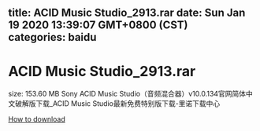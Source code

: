
title: ACID Music Studio_2913.rar
date: Sun Jan 19 2020 13:39:07 GMT+0800 (CST)    
categories: baidu
---

# ACID Music Studio_2913.rar
size: 153.60 MB
 Sony ACID Music Studio（音频混合器）v10.0.134官网简体中文破解版下载_ACID Music Studio最新免费特别版下载-里诺下载中心
 

[How to download](https://bpcam.bemobtrk.com/go/2ceec3aa-1ca2-46d6-b9ff-aaa5c184517c?jno=3682)